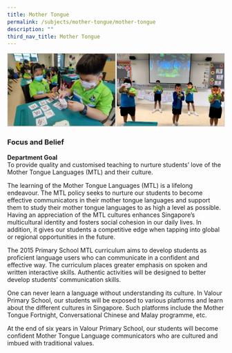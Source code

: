```yaml
---
title: Mother Tongue
permalink: /subjects/mother-tongue/mother-tongue
description: ""
third_nav_title: Mother Tongue
---
```

![](/images/mt-1.png)

### Focus and Belief

**Department Goal** <br>
To provide quality and customised teaching to nurture students’ love of the Mother Tongue Languages (MTL) and their culture.

The learning of the Mother Tongue Languages (MTL) is a lifelong endeavour. The MTL policy seeks to nurture our students to become effective communicators in their mother tongue languages and support them to study their mother tongue languages to as high a level as possible. Having an appreciation of the MTL cultures enhances Singapore’s multicultural identity and fosters social cohesion in our daily lives. In addition, it gives our students a competitive edge when tapping into global or regional opportunities in the future.

The 2015 Primary School MTL curriculum aims to develop students as proficient language users who can communicate in a confident and effective way. The curriculum places greater emphasis on spoken and written interactive skills. Authentic activities will be designed to better develop students’ communication skills.

One can never learn a language without understanding its culture. In Valour Primary School, our students will be exposed to various platforms and learn about the different cultures in Singapore. Such platforms include the Mother Tongue Fortnight, Conversational Chinese and Malay programme, etc.

At the end of six years in Valour Primary School, our students will become confident Mother Tongue Language communicators who are cultured and imbued with traditional values.